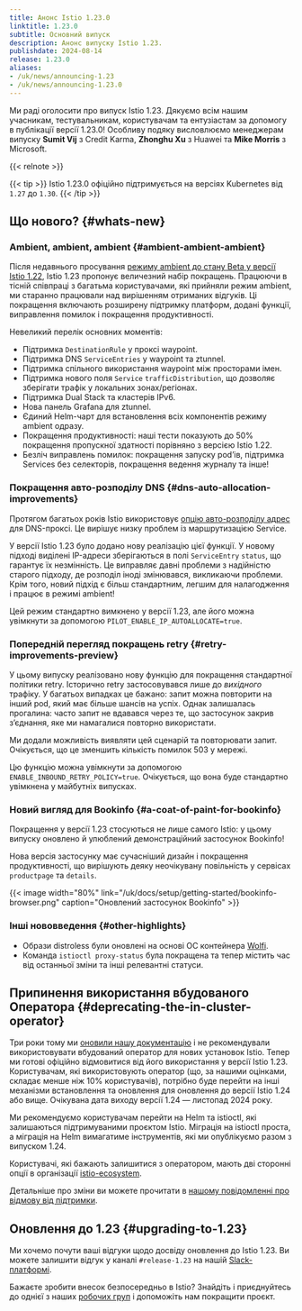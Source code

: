 ```yaml
---
title: Анонс Istio 1.23.0
linktitle: 1.23.0
subtitle: Основний випуск
description: Анонс випуску Istio 1.23.
publishdate: 2024-08-14
release: 1.23.0
aliases:
- /uk/news/announcing-1.23
- /uk/news/announcing-1.23.0
---
```


Ми раді оголосити про випуск Istio 1.23. Дякуємо всім нашим учасникам, тестувальникам, користувачам та ентузіастам за допомогу в публікації версії 1.23.0! Особливу подяку висловлюємо менеджерам випуску **Sumit Vij** з Credit Karma, **Zhonghu Xu** з Huawei та **Mike Morris** з Microsoft.

{{< relnote >}}

{{< tip >}}
Istio 1.23.0 офіційно підтримується на версіях Kubernetes від `1.27` до `1.30`.
{{< /tip >}}

## Що нового? {#whats-new}

### Ambient, ambient, ambient {#ambient-ambient-ambient}

Після недавнього просування [режиму ambient до стану Beta у версії Istio 1.22](/blog/2024/ambient-reaches-beta/), Istio 1.23 пропонує величезний набір покращень. Працюючи в тісній співпраці з багатьма користувачами, які прийняли режим ambient, ми старанно працювали над вирішенням отриманих відгуків. Ці покращення включають розширену підтримку платформ, додані функції, виправлення помилок і покращення продуктивності.

Невеликий перелік основних моментів:

* Підтримка `DestinationRule` у проксі waypoint.
* Підтримка DNS `ServiceEntries` у waypoint та ztunnel.
* Підтримка спільного використання waypoint між просторами імен.
* Підтримка нового поля `Service` `trafficDistribution`, що дозволяє зберігати трафік у локальних зонах/регіонах.
* Підтримка Dual Stack та кластерів IPv6.
* Нова панель Grafana для ztunnel.
* Єдиний Helm-чарт для встановлення всіх компонентів режиму ambient одразу.
* Покращення продуктивності: наші тести показують до 50% покращення пропускної здатності порівняно з версією Istio 1.22.
* Безліч виправлень помилок: покращення запуску podʼів, підтримка Services без селекторів, покращення ведення журналу та інше!

### Покращення авто-розподілу DNS {#dns-auto-allocation-improvements}

Протягом багатьох років Istio використовує [опцію авто-розподілу адрес](/docs/ops/configuration/traffic-management/dns-proxy/#address-auto-allocation) для DNS-проксі. Це вирішує низку проблем із маршрутизацією Service.

У версії Istio 1.23 було додано нову реалізацію цієї функції. У новому підході виділені IP-адреси зберігаються в полі `ServiceEntry` `status`, що гарантує їх незмінність. Це виправляє давні проблеми з надійністю старого підходу, де розподіл іноді змінювався, викликаючи проблеми. Крім того, новий підхід є більш стандартним, легшим для налагодження і працює в режимі ambient!

Цей режим стандартно вимкнено у версії 1.23, але його можна увімкнути за допомогою `PILOT_ENABLE_IP_AUTOALLOCATE=true`.

### Попередній перегляд покращень retry {#retry-improvements-preview}

У цьому випуску реалізовано нову функцію для покращення стандартної політики retry. Історично retry застосовувався лише до *вихідного* трафіку. У багатьох випадках це бажано: запит можна повторити на інший pod, який має більше шансів на успіх. Однак залишалась прогалина: часто запит не вдавався через те, що застосунок закрив зʼєднання, яке ми намагалися повторно використати.

Ми додали можливість виявляти цей сценарій та повторювати запит. Очікується, що це зменшить кількість помилок 503 у мережі.

Цю функцію можна увімкнути за допомогою `ENABLE_INBOUND_RETRY_POLICY=true`. Очікується, що вона буде стандартно увімкнена у майбутніх випусках.

### Новий вигляд для Bookinfo {#a-coat-of-paint-for-bookinfo}

Покращення у версії 1.23 стосуються не лише самого Istio: у цьому випуску оновлено й улюблений демонстраційний застосунок Bookinfo!

Нова версія застосунку має сучасніший дизайн і покращення продуктивності, що вирішують деяку неочікувану повільність у сервісах `productpage` та `details`.

{{< image width="80%" link="/uk/docs/setup/getting-started/bookinfo-browser.png" caption="Оновлений застосунок Bookinfo" >}}

### Інші нововведення {#other-highlights}

* Образи distroless були оновлені на основі ОС контейнера [Wolfi](https://github.com/wolfi-dev).
* Команда `istioctl proxy-status` була покращена та тепер містить час від останньої зміни та інші релевантні статуси.

## Припинення використання вбудованого Оператора {#deprecating-the-in-cluster-operator}

Три роки тому ми [оновили нашу документацію](https://archive.istio.io/v1.23/docs/setup/install/operator/) і не рекомендували використовувати вбудований оператор для нових установок Istio. Тепер ми готові офіційно відмовитися від його використання у версії Istio 1.23. Користувачам, які використовують оператор (що, за нашими оцінками, складає менше ніж 10% користувачів), потрібно буде перейти на інші механізми встановлення та оновлення для оновлення до версії Istio 1.24 або вище. Очікувана дата виходу версії 1.24 — листопад 2024 року.

Ми рекомендуємо користувачам перейти на Helm та istioctl, які залишаються підтримуваними проєктом Istio. Міграція на istioctl проста, а міграція на Helm вимагатиме інструментів, які ми опублікуємо разом з випуском 1.24.

Користувачі, які бажають залишитися з оператором, мають дві сторонні опції в організації [istio-ecosystem](https://github.com/istio-ecosystem/).

Детальніше про зміни ви можете прочитати в [нашому повідомленні про відмову від підтримки](/blog/2024/in-cluster-operator-deprecation-announcement/).

## Оновлення до 1.23 {#upgrading-to-1.23}

Ми хочемо почути ваші відгуки щодо досвіду оновлення до Istio 1.23. Ви можете залишити відгук у каналі `#release-1.23` на нашій [Slack-платформі](https://slack.istio.io/).

Бажаєте зробити внесок безпосередньо в Istio? Знайдіть і приєднуйтесь до однієї з наших [робочих груп](https://github.com/istio/community/blob/master/WORKING-GROUPS.md) і допоможіть нам покращити проєкт.
